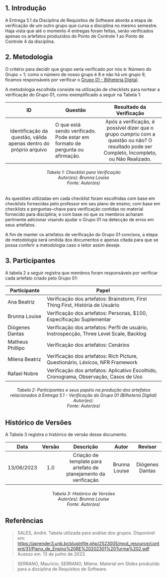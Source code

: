 ## 1. Introdução
A Entrega 5.1 da Disciplina de Requisitos de Software aborda a etapa de verificação de um outro grupo que cursa a disciplina no mesmo semestre. Haja vista que até o momento 4 entregas foram feitas, serão verificados apenas os artefatos produzidos do Ponto de Controle 1 ao Ponto de Controle 4 da disciplina.

## 2. Metodologia

O critério para decidir que grupo seria verificado por nós é: Número do Grupo + 1; como o número de nosso grupo é 8 e não há um grupo 9, ficamos responsáveis por verificar o [Grupo 01 - Bilheteria Digital](https://requisitos-de-software.github.io/2023.1-BilheteriaDigital/).

A metodologia escolhida consiste na utilização de checklists para nortear a verificação do Grupo 01, como exemplificado a seguir na Tabela 1:

| ID |Questão| Resultado da Verificação |
| :---: | --- | :---: |
| Identificação da questão, válida apenas dentro do próprio arquivo | O que está sendo verificado. Pode estar em formato de pergunta ou afirmação.  | Após a verificação, é possível dizer que o grupo cumpriu com a questão ou não? O resultado pode ser Completo, Incompleto, ou Não Realizado.|
<h6 align = "center"> Tabela 1: Checklist para Verificação
<br> Autor(es): Brunna Louise
<br>Fonte: Autor(es)</h6>

As questões utilizadas em cada checklist foram escolhidas com base em checklists fornecidas pelo professor em seu plano de ensino; com base em checklists e perguntas-chave para verificação contidas no material fornecido para disciplina; e com base no que os membros acharam pertinente adicionar visando ajudar o Grupo 01 na detecção de erros em seus artefatos.

A fim de manter os artefatos de verificação do Grupo 01 concisos, a etapa de metodologia será omitida dos documentos e apenas citada para que se possa conferir a metodologia caso o leitor assim deseje.
## 3. Participantes

A tabela 2 a seguir registra que membros foram responsáveis por verificar cada artefato criado pelo Grupo 01:

| **Participante** | **Papel** |
| ---- | ----------- | 
| Ana Beatriz | Verificação dos artefatos: Brainstorm, First Thing First, História de Usuário |
| Brunna Louise | Verificação dos artefatos: Personas, $100, Especificação Suplementar |
| Diógenes Dantas | Verificação dos artefatos: Perfil de usuário, Instrospecção, Three Level Scale, Backlog |
| Matheus Phillipo | Verificação dos artefatos: Cenários |
| Milena Beatriz | Verificação dos artefatos: Rich Picture, Questionário, Léxicos, NFR Framework |
| Rafael Nobre | Verificação dos artefatos: Aplicativo Escolhido, Cronograma, Observação, Casos de Uso |

<h6 align = "center"> Tabela 2: Participantes e seus papéis na produção dos artefatos relacionados à Entrega 5.1 - Verificação do Grupo 01 (Bilheteria Digital)
<br> Autor(es): 
<br>Fonte: Autor(es)</h6>

## Histórico de Versões

A Tabela 3 registra o histórico de versão desse documento.

|**Data** | **Versão** | **Descrição** | **Autor** | **Revisor** |
|:---: | :---: | :---: | :---: | :---: |
| 13/06/2023 | 1.0 | Criação de template para artefato de planejamento da verificação | Brunna Louise | Diógenes Dantas |

<h6 align = "center"> Tabela 3: Histórico de Versões
<br> Autor(es): Brunna Louise
<br>Fonte: Autor(es)</h6>

## Referências

>SALES, André. Tabela utilizada para análise dos grupos. Disponível em: https://aprender3.unb.br/pluginfile.php/2523005/mod_resource/content/31/Plano_de_Ensino%20RE%20202301%20Turma%202.pdf. Acesso em: 13 de junho de 2023.

>SERRANO, Maurício; SERRANO, Milene. Material em Slides produzido para a disciplina de Requisitos de Software.